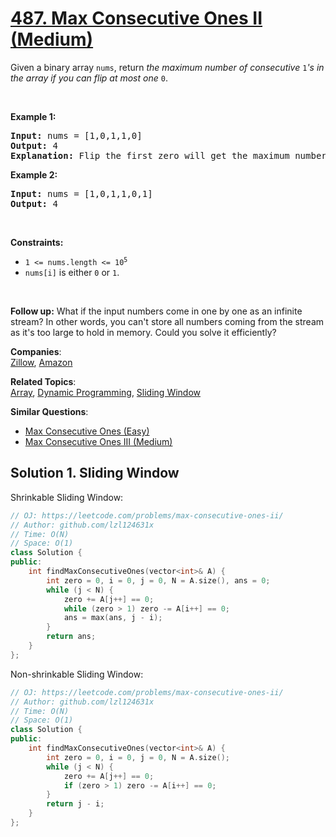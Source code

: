 # [487. Max Consecutive Ones II (Medium)](https://leetcode.com/problems/max-consecutive-ones-ii/)

<p>Given a binary array <code>nums</code>, return <em>the maximum number of consecutive </em><code>1</code><em>'s in the array if you can flip at most one</em> <code>0</code>.</p>

<p>&nbsp;</p>
<p><strong>Example 1:</strong></p>

<pre><strong>Input:</strong> nums = [1,0,1,1,0]
<strong>Output:</strong> 4
<strong>Explanation:</strong> Flip the first zero will get the maximum number of consecutive 1s. After flipping, the maximum number of consecutive 1s is 4.
</pre>

<p><strong>Example 2:</strong></p>

<pre><strong>Input:</strong> nums = [1,0,1,1,0,1]
<strong>Output:</strong> 4
</pre>

<p>&nbsp;</p>
<p><strong>Constraints:</strong></p>

<ul>
	<li><code>1 &lt;= nums.length &lt;= 10<sup>5</sup></code></li>
	<li><code>nums[i]</code> is either <code>0</code> or <code>1</code>.</li>
</ul>

<p>&nbsp;</p>
<p><strong>Follow up:</strong> What if the input numbers come in one by one as an infinite stream? In other words, you can't store all numbers coming from the stream as it's too large to hold in memory. Could you solve it efficiently?</p>


**Companies**:  
[Zillow](https://leetcode.com/company/zillow), [Amazon](https://leetcode.com/company/amazon)

**Related Topics**:  
[Array](https://leetcode.com/tag/array/), [Dynamic Programming](https://leetcode.com/tag/dynamic-programming/), [Sliding Window](https://leetcode.com/tag/sliding-window/)

**Similar Questions**:
* [Max Consecutive Ones (Easy)](https://leetcode.com/problems/max-consecutive-ones/)
* [Max Consecutive Ones III (Medium)](https://leetcode.com/problems/max-consecutive-ones-iii/)

## Solution 1. Sliding Window

Shrinkable Sliding Window:

```cpp
// OJ: https://leetcode.com/problems/max-consecutive-ones-ii/
// Author: github.com/lzl124631x
// Time: O(N)
// Space: O(1)
class Solution {
public:
    int findMaxConsecutiveOnes(vector<int>& A) {
        int zero = 0, i = 0, j = 0, N = A.size(), ans = 0;
        while (j < N) {
            zero += A[j++] == 0;
            while (zero > 1) zero -= A[i++] == 0;
            ans = max(ans, j - i);
        }
        return ans;
    }
};
```

Non-shrinkable Sliding Window:

```cpp
// OJ: https://leetcode.com/problems/max-consecutive-ones-ii/
// Author: github.com/lzl124631x
// Time: O(N)
// Space: O(1)
class Solution {
public:
    int findMaxConsecutiveOnes(vector<int>& A) {
        int zero = 0, i = 0, j = 0, N = A.size();
        while (j < N) {
            zero += A[j++] == 0;
            if (zero > 1) zero -= A[i++] == 0;
        }
        return j - i;
    }
};
```